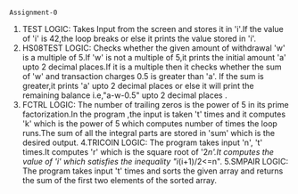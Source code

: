                                                                                          Assignment-0

1. TEST
    LOGIC: Takes Input from the screen and stores it in 'i'.If the value of 'i' is 42,the loop breaks or else it prints the value stored in 'i'.
2. HS08TEST
    LOGIC: Checks whether the given amount of withdrawal 'w' is a multiple of 5.If 'w' is not a multiple of 5,it prints the initial amount 'a' upto
                 2 decimal places.If it is a multiple then it checks whether the sum of 'w' and transaction charges 0.5 is greater than 'a'.
                 If the sum is greater,it prints 'a' upto 2 decimal places or else it will print the remaining balance i.e,"a-w-0.5" upto 2 decimal places .
3. FCTRL
    LOGIC: The number of trailing zeros is the power of 5 in its prime factorization.In the program ,the input is taken 't' times and it computes 
                 'k' which is the power of 5 which computes number of times the loop runs.The sum of all the integral parts are stored in 'sum' which
                 is the desired output.
4.TRICOIN
    LOGIC: The program takes input 'n', 't' times.It computes 'r' which is the square root of '2*n'.It computes the value of 'i' which satisfies the                  inequality  "i*(i+1)/2<=n".
5.SMPAIR
   LOGIC:  The program takes input 't' times and sorts the given array and returns the sum of the first two elements of the sorted array.